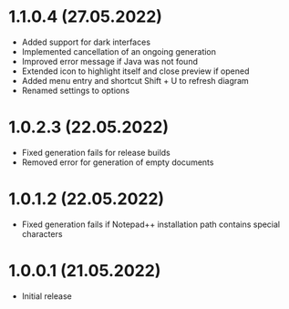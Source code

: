 # 1.1.0.4 (27.05.2022)
- Added support for dark interfaces
- Implemented cancellation of an ongoing generation
- Improved error message if Java was not found
- Extended icon to highlight itself and close preview if opened
- Added menu entry and shortcut Shift + U to refresh diagram
- Renamed settings to options

# 1.0.2.3 (22.05.2022)
- Fixed generation fails for release builds
- Removed error for generation of empty documents

# 1.0.1.2 (22.05.2022)
- Fixed generation fails if Notepad++ installation path contains special characters

# 1.0.0.1 (21.05.2022)
- Initial release
